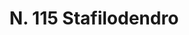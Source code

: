 ---
title: "N. 115 Stafilodendro"
permalink: "/edition/plant115/"
plant-name: "N. 115"
plant-number: "115"
plant-xml: "/assets/xml/plant115.xml"
plant-img1: "/assets/img/plant115_verso.jpg"
plant-img2: "/assets/img/plant115.jpg"
plant-title: "N. 115 Stafilodendro"
plant-wfo-link: ""
plant-kew-link: ""
plant-taxon-content: "Staphylea pinnata L."
layout: single-xml
---